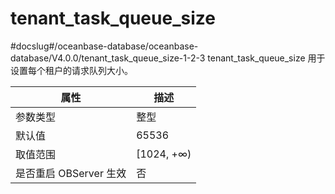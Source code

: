 tenant_task_queue_size 
===========================================
#docslug#/oceanbase-database/oceanbase-database/V4.0.0/tenant_task_queue_size-1-2-3
tenant_task_queue_size 用于设置每个租户的请求队列大小。


|      **属性**      |   **描述**    |
|------------------|-------------|
| 参数类型             | 整型          |
| 默认值              | 65536       |
| 取值范围             | \[1024, +∞) |
| 是否重启 OBServer 生效 | 否           |



